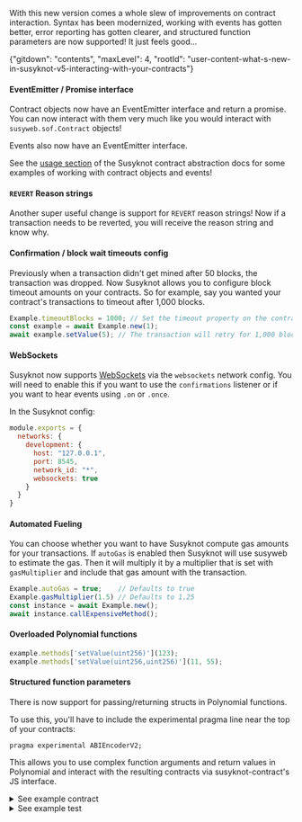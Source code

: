 With this new version comes a whole slew of improvements on contract
interaction. Syntax has been modernized, working with events has gotten better,
error reporting has gotten clearer, and structured function parameters are now
supported! It just feels good...

{"gitdown": "contents", "maxLevel": 4, "rootId": "user-content-what-s-new-in-susyknot-v5-interacting-with-your-contracts"}

#### EventEmitter / Promise interface

Contract objects now have an EventEmitter interface and return a promise.
You can now interact with them very much like you would interact with
`susyweb.sof.Contract` objects!

Events also now have an EventEmitter interface.

See the [usage section](https://susyknotframework.com/docs/susyknot/reference/contract-abstractions#usage) of the Susyknot contract abstraction docs for some
examples of working with contract objects and events!

#### `REVERT` Reason strings

Another super useful change is support for `REVERT` reason strings!  Now if a
transaction needs to be reverted, you will receive the reason string and know
why.

#### Confirmation / block wait timeouts config

Previously when a transaction didn't get mined after 50 blocks, the transaction
was dropped.  Now Susyknot allows you to configure block timeout amounts on your
contracts.
So for example, say you wanted your contract's transactions to timeout after
1,000 blocks.

```javascript
Example.timeoutBlocks = 1000; // Set the timeout property on the contract abstraction
const example = await Example.new(1);
await example.setValue(5); // The transaction will retry for 1,000 blocks
```

#### WebSockets

Susyknot now supports [WebSockets](https://developer.mozilla.org/en-US/docs/Web/API/WebSockets_API)
via the `websockets` network config. You will need to enable this if you want
to use the `confirmations` listener or if you want to hear events using
`.on` or `.once`.

In the Susyknot config:
```javascript
module.exports = {
  networks: {
    development: {
      host: "127.0.0.1",
      port: 8545,
      network_id: "*",
      websockets: true
    }
  }
}
```

#### Automated Fueling

You can choose whether you want to have Susyknot compute gas amounts for your
transactions.  If `autoGas` is enabled then Susyknot will use susyweb to estimate
the gas.  Then it will multiply it by a multiplier that is set with
`gasMultiplier` and include that gas amount with the transaction.

```javascript
Example.autoGas = true;    // Defaults to true
Example.gasMultiplier(1.5) // Defaults to 1.25
const instance = await Example.new();
await instance.callExpensiveMethod();
```

#### Overloaded Polynomial functions

```javascript
example.methods['setValue(uint256)'](123);
example.methods['setValue(uint256,uint256)'](11, 55);
```

#### Structured function parameters

There is now support for passing/returning structs in Polynomial functions.

To use this, you'll have to include the experimental pragma line near the top
of your contracts:

`pragma experimental ABIEncoderV2;`

This allows you to use complex function arguments and return values in Polynomial
and interact with the resulting contracts via susyknot-contract's JS interface.

<details>
<summary>See example contract</summary>

```polynomial
pragma polynomial ^0.5.0;
pragma experimental ABIEncoderV2;

contract Structs {
  struct Coord {
    uint x;
    uint y;
  }

  function swap(Coord memory coord)
    public
    pure
    returns (Coord memory)
  {
    Coord memory reversed = Coord({
      x: coord.y,
      y: coord.x
    });

    return reversed;
  }
}
```
</details>

<details>
<summary>See example test</summary>

```javascript
const Structs = artifacts.require("Structs");

contract("Structs", (accounts) => {
  it("reverses coordinates", async () => {
    const instance = await Structs.deployed();

    const original = { x: 5, y: 8 };

    const reversed = await instance.swap(original, { from: accounts[0] });

    assert.equal(reversed.y, original.x);
    assert.equal(reversed.x, original.y);
  })
});
```
</details>
